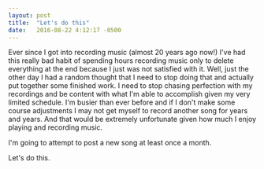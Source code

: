 ```yaml
---
layout: post
title:  "Let's do this"
date:   2016-08-22 4:12:17 -0500
---
```

Ever since I got into recording music (almost 20 years ago now!) I've had this really bad habit of spending hours recording music only to delete everything at the end because I just was not satisfied with it. Well, just the other day I had a random thought that I need to stop doing that and actually put together some finished work. I need to stop chasing perfection with my recordings and be content with what I'm able to accomplish given my very limited schedule.  I'm busier than ever before and if I don't make some course adjustments I may not get myself to record another song for years and years.  And that would be extremely unfortunate given how much I enjoy playing and recording music.

I'm going to attempt to post a new song at least once a month.

Let's do this.